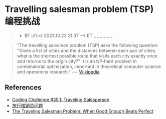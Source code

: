 # Travelling salesman problem (TSP) 编程挑战
> - BT `UTC+8` 2023.10.23 21:37 --> ET _ _ _ _ _ _

> "The travelling salesman problem (TSP) asks the following question: "Given a list of cities and the distances between each pair of cities, what is the shortest possible route that visits each city exactly once and returns to the origin city?" It is an NP-hard problem in combinatorial optimization, important in theoretical computer science and operations research." --- [Wikipedia](https://en.wikipedia.org/wiki/Travelling_salesman_problem)

## References
- [Coding Challenge #35.1: Traveling Salesperson](https://www.youtube.com/watch?v=BAejnwN4Ccw&list=PLRqwX-V7Uu6ZiZxtDDRCi6uhfTH4FilpH&index=39)
- [旅行推销员问题](https://zh.wikipedia.org/wiki/旅行推销员问题)
- [The Traveling Salesman Problem: When Good Enough Beats Perfect](https://www.youtube.com/watch?v=GiDsjIBOVoA)